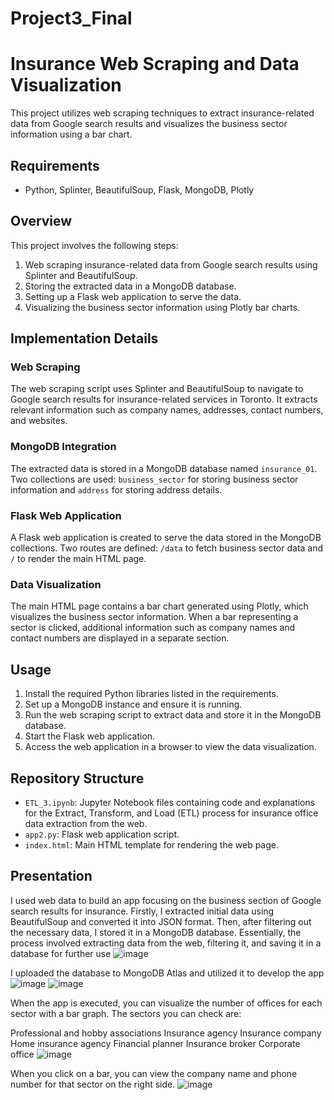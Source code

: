 # Project3_Final

# Insurance Web Scraping and Data Visualization

This project utilizes web scraping techniques to extract insurance-related data from Google search results and visualizes the business sector information using a bar chart.

## Requirements

- Python, Splinter, BeautifulSoup, Flask, MongoDB, Plotly

## Overview

This project involves the following steps:

1. Web scraping insurance-related data from Google search results using Splinter and BeautifulSoup.
2. Storing the extracted data in a MongoDB database.
3. Setting up a Flask web application to serve the data.
4. Visualizing the business sector information using Plotly bar charts.

## Implementation Details

### Web Scraping

The web scraping script uses Splinter and BeautifulSoup to navigate to Google search results for insurance-related services in Toronto. It extracts relevant information such as company names, addresses, contact numbers, and websites.

### MongoDB Integration

The extracted data is stored in a MongoDB database named `insurance_01`. Two collections are used: `business_sector` for storing business sector information and `address` for storing address details.

### Flask Web Application

A Flask web application is created to serve the data stored in the MongoDB collections. Two routes are defined: `/data` to fetch business sector data and `/` to render the main HTML page.

### Data Visualization

The main HTML page contains a bar chart generated using Plotly, which visualizes the business sector information. When a bar representing a sector is clicked, additional information such as company names and contact numbers are displayed in a separate section.

## Usage

1. Install the required Python libraries listed in the requirements.
2. Set up a MongoDB instance and ensure it is running.
3. Run the web scraping script to extract data and store it in the MongoDB database.
4. Start the Flask web application.
5. Access the web application in a browser to view the data visualization.

## Repository Structure

- `ETL_3.ipynb`: Jupyter Notebook files containing code and explanations for the Extract, Transform, and Load (ETL) process for insurance office data extraction from the web.
- `app2.py`: Flask web application script.
- `index.html`: Main HTML template for rendering the web page.

## Presentation
I used web data to build an app focusing on the business section of Google search results for insurance. Firstly, I extracted initial data using BeautifulSoup and converted it into JSON format. Then, after filtering out the necessary data, I stored it in a MongoDB database. Essentially, the process involved extracting data from the web, filtering it, and saving it in a database for further use
![image](https://github.com/sunghea/Project3_Final/assets/143130002/2651d903-aca7-4797-8ad8-78f14ca68c41)

I uploaded the database to MongoDB Atlas and utilized it to develop the app
![image](https://github.com/sunghea/Project3_Final/assets/143130002/82ce92bd-8022-4b80-aabb-9967efd38f2e)
![image](https://github.com/sunghea/Project3_Final/assets/143130002/b3047f66-a198-4baf-bfd9-0258a68b0586)

When the app is executed, you can visualize the number of offices for each sector with a bar graph. The sectors you can check are:

Professional and hobby associations
Insurance agency
Insurance company
Home insurance agency
Financial planner
Insurance broker
Corporate office
![image](https://github.com/sunghea/Project3_Final/assets/143130002/b3d20800-65e1-4b59-bd6e-ade03bc5e1d3)

When you click on a bar, you can view the company name and phone number for that sector on the right side.
![image](https://github.com/sunghea/Project3_Final/assets/143130002/45b6eef8-eb2f-408f-9dce-da30015364d9)


